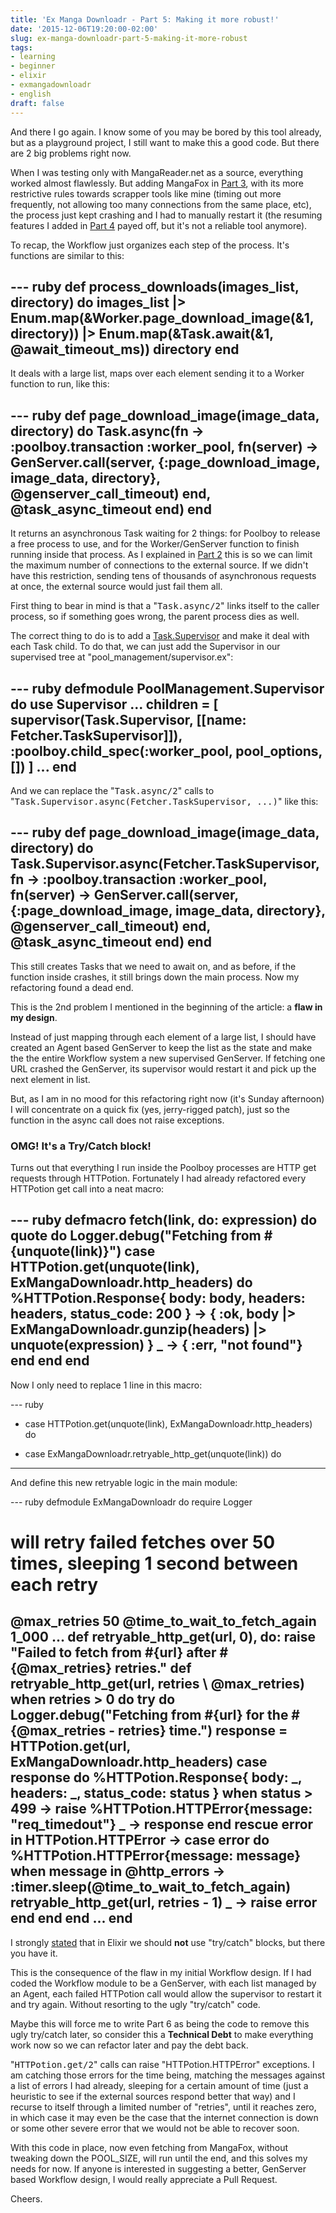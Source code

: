 ```yaml
---
title: 'Ex Manga Downloadr - Part 5: Making it more robust!'
date: '2015-12-06T19:20:00-02:00'
slug: ex-manga-downloadr-part-5-making-it-more-robust
tags:
- learning
- beginner
- elixir
- exmangadownloadr
- english
draft: false
---
```


And there I go again. I know some of you may be bored by this tool already, but as a playground project, I still want to make this a good code. But there are 2 big problems right now.

When I was testing only with MangaReader.net as a source, everything worked almost flawlessly. But adding MangaFox in [Part 3](http://www.akitaonrails.com/2015/12/02/ex-manga-downloadr-part-3-mangafox-support), with its more restrictive rules towards scrapper tools like mine (timing out more frequently, not allowing too many connections from the same place, etc), the process just kept crashing and I had to manually restart it (the resuming features I added in [Part 4](http://www.akitaonrails.com/2015/12/03/ex-manga-downloadr-part-4-learning-through-refactoring) payed off, but it's not a reliable tool anymore).

To recap, the Workflow just organizes each step of the process. It's functions are similar to this:

--- ruby
def process_downloads(images_list, directory) do
  images_list
    |> Enum.map(&Worker.page_download_image(&1, directory))
    |> Enum.map(&Task.await(&1, @await_timeout_ms))
  directory
end
---

It deals with a large list, maps over each element sending it to a Worker function to run, like this:

--- ruby
def page_download_image(image_data, directory) do
  Task.async(fn ->
    :poolboy.transaction :worker_pool, fn(server) ->
      GenServer.call(server, {:page_download_image, image_data, directory}, @genserver_call_timeout)
    end, @task_async_timeout
  end)
end
---

It returns an asynchronous Task waiting for 2 things: for Poolboy to release a free process to use, and for the Worker/GenServer function to finish running inside that process. As I explained in [Part 2](http://www.akitaonrails.com/2015/11/19/ex-manga-downloadr-part-2-poolboy-to-the-rescue) this is so we can limit the maximum number of connections to the external source. If we didn't have this restriction, sending tens of thousands of asynchronous requests at once, the external source would just fail them all.

First thing to bear in mind is that a "<tt>Task.async/2</tt>" links itself to the caller process, so if something goes wrong, the parent process dies as well.

The correct thing to do is to add a [Task.Supervisor](http://elixir-lang.org/docs/stable/elixir/Task.Supervisor.html) and make it deal with each Task child. To do that, we can just add the Supervisor in our supervised tree at "pool_management/supervisor.ex":

--- ruby
defmodule PoolManagement.Supervisor do
  use Supervisor
  ...
  children = [
    supervisor(Task.Supervisor, [[name: Fetcher.TaskSupervisor]]),
    :poolboy.child_spec(:worker_pool, pool_options, [])
  ]
  ...
end
---

And we can replace the "<tt>Task.async/2</tt>" calls to "<tt>Task.Supervisor.async(Fetcher.TaskSupervisor, ...)</tt>" like this:

--- ruby
def page_download_image(image_data, directory) do
  Task.Supervisor.async(Fetcher.TaskSupervisor, fn ->
    :poolboy.transaction :worker_pool, fn(server) ->
      GenServer.call(server, {:page_download_image, image_data, directory}, @genserver_call_timeout)
    end, @task_async_timeout
  end)
end
---

This still creates Tasks that we need to await on, and as before, if the function inside crashes, it still brings down the main process. Now my refactoring found a dead end.

This is the 2nd problem I mentioned in the beginning of the article: a **flaw in my design**.

Instead of just mapping through each element of a large list, I should have created an Agent based GenServer to keep the list as the state and make the the entire Workflow system a new supervised GenServer. If fetching one URL crashed the GenServer, its supervisor would restart it and pick up the next element in list.

But, as I am in no mood for this refactoring right now (it's Sunday afternoon) I will concentrate on a quick fix (yes, jerry-rigged patch), just so the function in the async call does not raise exceptions.

### OMG! It's a Try/Catch block!

Turns out that everything I run inside the Poolboy processes are HTTP get requests through HTTPotion. Fortunately I had already refactored every HTTPotion get call into a neat macro:

--- ruby
defmacro fetch(link, do: expression) do
  quote do
    Logger.debug("Fetching from #{unquote(link)}")
    case HTTPotion.get(unquote(link), ExMangaDownloadr.http_headers) do
      %HTTPotion.Response{ body: body, headers: headers, status_code: 200 } ->
        { :ok, body |> ExMangaDownloadr.gunzip(headers) |> unquote(expression) }
      _ ->
        { :err, "not found"}
    end
  end
end
---

Now I only need to replace 1 line in this macro:

--- ruby
-    case HTTPotion.get(unquote(link), ExMangaDownloadr.http_headers) do
+    case ExMangaDownloadr.retryable_http_get(unquote(link)) do
---

And define this new retryable logic in the main module:

--- ruby
defmodule ExMangaDownloadr do
  require Logger

  # will retry failed fetches over 50 times, sleeping 1 second between each retry
  @max_retries  50
  @time_to_wait_to_fetch_again 1_000
  ...
  def retryable_http_get(url, 0), do: raise "Failed to fetch from #{url} after #{@max_retries} retries."
  def retryable_http_get(url, retries \\ @max_retries) when retries > 0 do
    try do
      Logger.debug("Fetching from #{url} for the #{@max_retries - retries} time.")
      response = HTTPotion.get(url, ExMangaDownloadr.http_headers)
      case response do
        %HTTPotion.Response{ body: _, headers: _, status_code: status } when status > 499 ->
          raise %HTTPotion.HTTPError{message: "req_timedout"}
        _ ->
          response
      end
    rescue
      error in HTTPotion.HTTPError ->
        case error do
          %HTTPotion.HTTPError{message: message} when message in @http_errors ->
            :timer.sleep(@time_to_wait_to_fetch_again)
            retryable_http_get(url, retries - 1)
          _ -> raise error
        end
    end
  end
  ...
end
---

I strongly [stated](http://www.akitaonrails.com/2015/12/01/the-obligatory-why-elixir-personal-take) that in Elixir we should **not** use "try/catch" blocks, but there you have it.

This is the consequence of the flaw in my initial Workflow design. If I had coded the Workflow module to be a GenServer, with each list managed by an Agent, each failed HTTPotion call would allow the supervisor to restart it and try again. Without resorting to the ugly "try/catch" code.

Maybe this will force me to write Part 6 as being the code to remove this ugly try/catch later, so consider this a **Technical Debt** to make everything work now so we can refactor later and pay the debt back.

"<tt>HTTPotion.get/2</tt>" calls can raise "HTTPotion.HTTPError" exceptions. I am catching those errors for the time being, matching the messages against a list of errors I had already, sleeping for a certain amount of time (just a heuristic to see if the external sources respond better that way) and I recurse to itself through a limited number of "retries", until it reaches zero, in which case it may even be the case that the internet connection is down or some other severe error that we would not be able to recover soon.

With this code in place, now even fetching from MangaFox, without tweaking down the POOL_SIZE, will run until the end, and this solves my needs for now. If anyone is interested in suggesting a better, GenServer based Workflow design, I would really appreciate a Pull Request.

Cheers.
